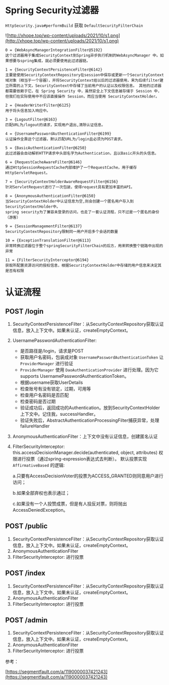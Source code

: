 # Spring Security过滤器
`HttpSecurity.java#performBuild` 获取 `DefaultSecurityFilterChain`

![http://xhope.top/wp-content/uploads/2021/10/s1.png](http://xhope.top/wp-content/uploads/2021/10/s1.png)

```
0 = {WebAsyncManagerIntegrationFilter@5192}
这个过滤器用于集成SecurityContext到Spring异步执行机制的WebAsyncManager 中。如果想要与spring集成，就必须要使用此过滤器链。

1 = {SecurityContextPersistenceFilter@6142} 
主要是使用SecurityContextRepository在session中保存或更新一个SecurityContext域对象（相当于一个容器），并将SecurityContext给以后的过滤器使用，来为后续filter建立所需的上下文。SecurityContext中存储了当前用户的认证以及权限信息。 其他的过滤器都需要依赖于它。在 Spring Security 中，虽然安全上下文信息被存储于 Session 中，但我们在实际使用中不应该直接操作 Session，而应当使用 SecurityContextHolder。

2 = {HeaderWriterFilter@6125} 
用于将头信息加入响应中。

3 = {LogoutFilter@6163}
匹配URL为/logout的请求，实现用户退出,清除认证信息。

4 = {UsernamePasswordAuthenticationFilter@6199}
认证操作全靠这个过滤器，默认匹配URL为/login且必须为POST请求。

5 = {BasicAuthenticationFilter@6250} 
此过滤器会自动解析HTTP请求中头部名字为Authentication，且以Basic开头的头信息。

6 = {RequestCacheAwareFilter@6146} 
通过HttpSessionRequestCache内部维护了一个RequestCache，用于缓存HttpServletRequest。

7 = {SecurityContextHolderAwareRequestFilter@6156}
针对ServletRequest进行了一次包装，使得request具有更加丰富的API。

8 = {AnonymousAuthenticationFilter@6150} 
当SecurityContextHolder中认证信息为空,则会创建一个匿名用户存入到SecurityContextHolder中。
spring security为了兼容未登录的访问，也走了一套认证流程，只不过是一个匿名的身份（游客）

9 = {SessionManagementFilter@6137} 
SecurityContextRepository限制同一用户开启多个会话的数量

10 = {ExceptionTranslationFilter@6113} 
异常转换过滤器位于整个springSecurityFilterChain的后方，用来转换整个链路中出现的异常

11 = {FilterSecurityInterceptor@6194}
获取所配置资源访问的授权信息，根据SecurityContextHolder中存储的用户信息来决定其是否有权限
```
# 认证流程
## POST /login
1. SecurityContextPersistenceFilter：从SecurityContextRepository获取认证信息，放入上下文中。如果未认证，createEmptyContext。
2. UsernamePasswordAuthenticationFilter:
	* 是否路径是/login，请求是POST
	* 获取用户名密码，包装成对象 `UsernamePasswordAuthenticationToken` 让`ProviderManager` 进行验证
	* `ProviderManager` 使用 `DaoAuthenticationProvider` 进行处理。因为它supports UsernamePasswordAuthenticationToken。
	* 根据username获取UserDetails
	* 检查账号有没有锁定，过期，可用等
	* 检查用户名密码是否匹配
	* 检查密码是否过期
	* 验证成功后，返回成功的Authentication。放到SecurityContextHolder上下文中。记住我，successHandler。
	* 验证失败后，AbstractAuthenticationProcessingFilter捕获异常，处理failureHandler
3. AnonymousAuthenticationFilter：上下文中没有认证信息，创建匿名认证
4. FilterSecurityInterceptor: this.accessDecisionManager.decide(authenticated, object, attributes) 权限进行投票（通过spring-expression表达式去判断）。
	默认投票实现 `AffirmativeBased` 的逻辑:
	
	  a.只要有AccessDecisionVoter的投票为ACCESS_GRANTED则同意用户进行访问；
	  
	  b.如果全部弃权也表示通过；
	
	  c.如果没有一个人投赞成票，但是有人投反对票，则将抛出AccessDeniedException。

## POST /public
1. SecurityContextPersistenceFilter：从SecurityContextRepository获取认证信息，放入上下文中。如果未认证，createEmptyContext。
2. AnonymousAuthenticationFilter
3. FilterSecurityInterceptor: 进行投票

## POST /index
1. SecurityContextPersistenceFilter：从SecurityContextRepository获取认证信息，放入上下文中。如果未认证，createEmptyContext。
2. AnonymousAuthenticationFilter
3. FilterSecurityInterceptor: 进行投票

## POST /admin
1. SecurityContextPersistenceFilter：从SecurityContextRepository获取认证信息，放入上下文中。如果未认证，createEmptyContext。
2. AnonymousAuthenticationFilter
3. FilterSecurityInterceptor: 进行投票


参考：

[https://segmentfault.com/a/1190000037421243](https://segmentfault.com/a/1190000037421243)